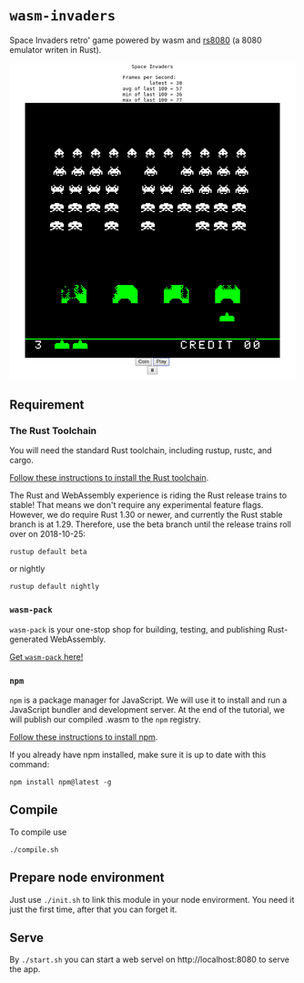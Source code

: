 <meta charset="utf-8"/>

# `wasm-invaders`

Space Invaders retro' game powered by wasm and
[rs8080](https://github.com/la10736/rs8080) (a 8080 emulator writen
in Rust).

![Space Invaders Screenshoot](resources/si.png)

## Requirement

### The Rust Toolchain

You will need the standard Rust toolchain, including rustup, rustc, and cargo.

[Follow these instructions to install the Rust toolchain](https://www.rust-lang.org/en-US/install.html).

The Rust and WebAssembly experience is riding the Rust release trains to
stable! That means we don't require any experimental feature flags.
However, we do require Rust 1.30 or newer, and currently the Rust
stable branch is at 1.29. Therefore, use the beta branch until the
release trains roll over on 2018-10-25:

```
rustup default beta
```

or nightly

```
rustup default nightly
```

### `wasm-pack`
`wasm-pack` is your one-stop shop for building, testing, and publishing
Rust-generated WebAssembly.

[Get `wasm-pack` here!](https://rustwasm.github.io/wasm-pack/installer/)


### `npm`
`npm` is a package manager for JavaScript. We will use it to install and
run a JavaScript bundler and development server. At the end of the
tutorial, we will publish our compiled .wasm to the `npm` registry.

[Follow these instructions to install npm](https://www.npmjs.com/get-npm).

If you already have npm installed, make sure it is up to date with this command:

```
npm install npm@latest -g
```

## Compile

To compile use
```
./compile.sh
```

## Prepare node environment

Just use `./init.sh` to link this module in your node envirorment. You need
it just the first time, after that you can forget it.


## Serve

By `./start.sh` you can start a web servel on http://localhost:8080 to
serve the app.


